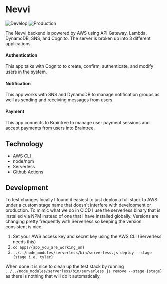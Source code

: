 # Nevvi

![Develop](https://github.com/Nevvi/Server/blob/develop/.github/workflows/deploy-dev.yml/badge.svg)
![Production](https://github.com/Nevvi/Server/blob/master/.github/workflows/deploy-prod.yml/badge.svg)

The Nevvi backend is powered by AWS using API Gateway, Lambda, DynamoDB, SNS, and Cognito. The server is broken up into 
3 different applications.

#### Authentication

This app talks with Cognito to create, confirm, authenticate, and modify users in the system. 

#### Notification

This app works with SNS and DynamoDB to manage notification groups as well as sending and receiving messages from users.

#### Payment

This app connects to Braintree to manage user payment sessions and accept payments from users into Braintree.

## Technology

- AWS CLI
- node/npm 
- Serverless
- Github Actions

## Development

To test changes locally I found it easiest to just deploy a full stack to AWS under a custom stage name that doesn't 
interfere with development or production. To mimic what we do in CICD I use the serverless binary that is installed 
via NPM instead of one that I have installed globally. Versions are changing pretty frequently with Serverless so 
keeping the version consistent is nice.

1. Set your AWS access key and secret key using the AWS CLI (Serverless needs this)
2. `cd apps/{app_you_are_working_on}`
3. `../../node_modules/serverless/bin/serverless.js deploy --stage {stage i.e. tyler}`

When done it is nice to clean up the test stack by running `../../node_modules/serverless/bin/serverless.js remove --stage {stage}`
as there is nothing that will do it automatically. 